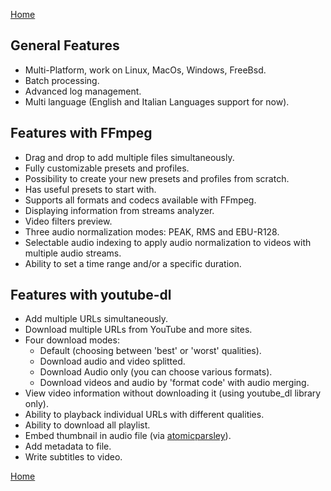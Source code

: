 [Home](index.md)

## General Features
- Multi-Platform, work on Linux, MacOs, Windows, FreeBsd.
- Batch processing.
- Advanced log management.
- Multi language (English and Italian Languages support for now).

## Features with FFmpeg
- Drag and drop to add multiple files simultaneously.
- Fully customizable presets and profiles.
- Possibility to create your new presets and profiles from scratch.
- Has useful presets to start with.
- Supports all formats and codecs available with FFmpeg.
- Displaying information from streams analyzer.
- Video filters preview.
- Three audio normalization modes: PEAK, RMS and EBU-R128.
- Selectable audio indexing to apply audio normalization to videos with multiple audio streams.
- Ability to set a time range and/or a specific duration.

## Features with youtube-dl
- Add multiple URLs simultaneously.
- Download multiple URLs from YouTube and more sites.
- Four download modes:
    - Default (choosing between 'best' or 'worst' qualities).
    - Download audio and video splitted.
    - Download Audio only (you can choose various formats).
    - Download videos and audio by 'format code' with audio merging.
- View video information without downloading it (using youtube_dl library only).
- Ability to playback individual URLs with different qualities.
- Ability to download all playlist.
- Embed thumbnail in audio file (via [atomicparsley](http://atomicparsley.sourceforge.net/)).
- Add metadata to file.
- Write subtitles to video.

[Home](index.md)
